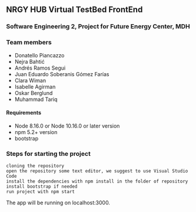 ## NRGY HUB Virtual TestBed FrontEnd 

### Software Engineering 2, Project for Future Energy Center, MDH

### Team members
  - Donatello Piancazzo 
  - Nejra Bahtić 
  - Andrés Ramos Segui
  - Juan Eduardo Soberanis Gómez Farías
  - Clara Wiman
  - Isabelle Agirman
  - Oskar Berglund
  - Muhammad Tariq
  
#### Requirements
- Node 8.16.0 or Node 10.16.0 or later version
- npm 5.2+ version
- bootstrap

### Steps for starting the project
  ```
  cloning the repository 
  open the repository some text editor, we suggest to use Visual Studio Code
  install the dependencies with npm install in the folder of repository
  install bootstrap if needed
  run project with npm start 
  ```
The app will be running on localhost:3000.
